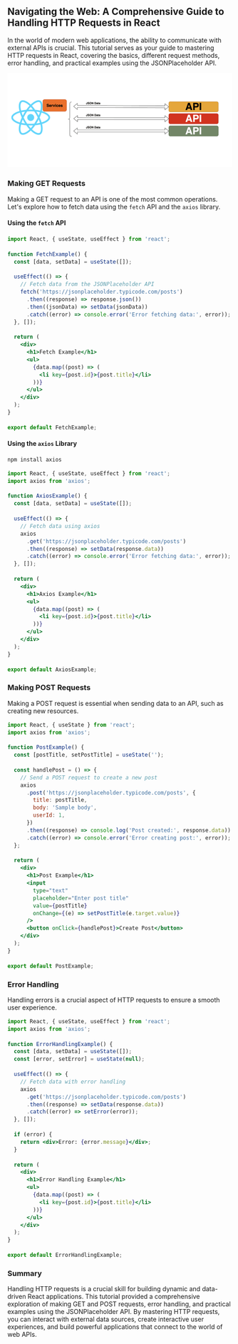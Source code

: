 ## Navigating the Web: A Comprehensive Guide to Handling HTTP Requests in React

In the world of modern web applications, the ability to communicate with external APIs is crucial. This tutorial serves as your guide to mastering HTTP requests in React, covering the basics, different request methods, error handling, and practical examples using the JSONPlaceholder API.

![](../Assets/React/http_requests.webp)

### Making GET Requests

Making a GET request to an API is one of the most common operations. Let's explore how to fetch data using the `fetch` API and the `axios` library.

#### Using the `fetch` API

```jsx
import React, { useState, useEffect } from 'react';

function FetchExample() {
  const [data, setData] = useState([]);

  useEffect(() => {
    // Fetch data from the JSONPlaceholder API
    fetch('https://jsonplaceholder.typicode.com/posts')
      .then((response) => response.json())
      .then((jsonData) => setData(jsonData))
      .catch((error) => console.error('Error fetching data:', error));
  }, []);

  return (
    <div>
      <h1>Fetch Example</h1>
      <ul>
        {data.map((post) => (
          <li key={post.id}>{post.title}</li>
        ))}
      </ul>
    </div>
  );
}

export default FetchExample;
```

#### Using the `axios` Library

```bash
npm install axios
```

```jsx
import React, { useState, useEffect } from 'react';
import axios from 'axios';

function AxiosExample() {
  const [data, setData] = useState([]);

  useEffect(() => {
    // Fetch data using axios
    axios
      .get('https://jsonplaceholder.typicode.com/posts')
      .then((response) => setData(response.data))
      .catch((error) => console.error('Error fetching data:', error));
  }, []);

  return (
    <div>
      <h1>Axios Example</h1>
      <ul>
        {data.map((post) => (
          <li key={post.id}>{post.title}</li>
        ))}
      </ul>
    </div>
  );
}

export default AxiosExample;
```

### Making POST Requests

Making a POST request is essential when sending data to an API, such as creating new resources.

```jsx
import React, { useState } from 'react';
import axios from 'axios';

function PostExample() {
  const [postTitle, setPostTitle] = useState('');

  const handlePost = () => {
    // Send a POST request to create a new post
    axios
      .post('https://jsonplaceholder.typicode.com/posts', {
        title: postTitle,
        body: 'Sample body',
        userId: 1,
      })
      .then((response) => console.log('Post created:', response.data))
      .catch((error) => console.error('Error creating post:', error));
  };

  return (
    <div>
      <h1>Post Example</h1>
      <input
        type="text"
        placeholder="Enter post title"
        value={postTitle}
        onChange={(e) => setPostTitle(e.target.value)}
      />
      <button onClick={handlePost}>Create Post</button>
    </div>
  );
}

export default PostExample;
```

### Error Handling

Handling errors is a crucial aspect of HTTP requests to ensure a smooth user experience.

```jsx
import React, { useState, useEffect } from 'react';
import axios from 'axios';

function ErrorHandlingExample() {
  const [data, setData] = useState([]);
  const [error, setError] = useState(null);

  useEffect(() => {
    // Fetch data with error handling
    axios
      .get('https://jsonplaceholder.typicode.com/posts')
      .then((response) => setData(response.data))
      .catch((error) => setError(error));
  }, []);

  if (error) {
    return <div>Error: {error.message}</div>;
  }

  return (
    <div>
      <h1>Error Handling Example</h1>
      <ul>
        {data.map((post) => (
          <li key={post.id}>{post.title}</li>
        ))}
      </ul>
    </div>
  );
}

export default ErrorHandlingExample;
```

### Summary

Handling HTTP requests is a crucial skill for building dynamic and data-driven React applications. This tutorial provided a comprehensive exploration of making GET and POST requests, error handling, and practical examples using the JSONPlaceholder API. By mastering HTTP requests, you can interact with external data sources, create interactive user experiences, and build powerful applications that connect to the world of web APIs.